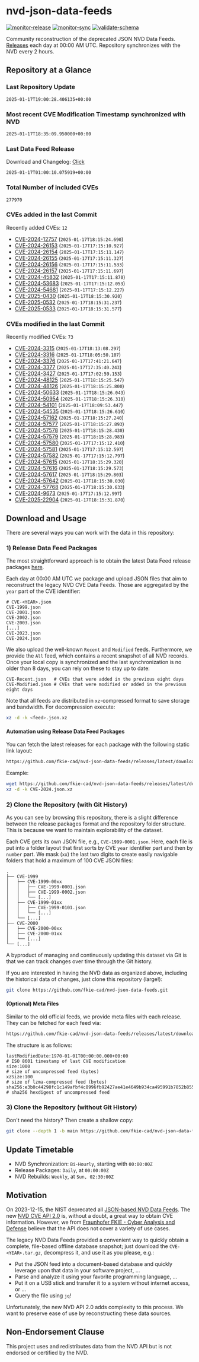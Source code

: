 # nvd-json-data-feeds

[![monitor-release](https://github.com/fkie-cad/nvd-json-data-feeds/actions/workflows/monitor_release.yml/badge.svg)](https://github.com/fkie-cad/nvd-json-data-feeds/actions/workflows/monitor_release.yml)
[![monitor-sync](https://github.com/fkie-cad/nvd-json-data-feeds/actions/workflows/monitor_sync.yml/badge.svg)](https://github.com/fkie-cad/nvd-json-data-feeds/actions/workflows/monitor_sync.yml)
[![validate-schema](https://github.com/fkie-cad/nvd-json-data-feeds/actions/workflows/validate_schema.yml/badge.svg)](https://github.com/fkie-cad/nvd-json-data-feeds/actions/workflows/validate_schema.yml)

Community reconstruction of the deprecated JSON NVD Data Feeds.
[Releases](https://github.com/fkie-cad/nvd-json-data-feeds/releases/latest) each day at 00:00 AM UTC.
Repository synchronizes with the NVD every 2 hours.

## Repository at a Glance

### Last Repository Update

```plain
2025-01-17T19:00:28.406135+00:00
```

### Most recent CVE Modification Timestamp synchronized with NVD

```plain
2025-01-17T18:35:09.950000+00:00
```

### Last Data Feed Release

Download and Changelog: [Click](https://github.com/fkie-cad/nvd-json-data-feeds/releases/latest)

```plain
2025-01-17T01:00:10.075919+00:00
```

### Total Number of included CVEs

```plain
277970
```

### CVEs added in the last Commit

Recently added CVEs: `12`

- [CVE-2024-12757](CVE-2024/CVE-2024-127xx/CVE-2024-12757.json) (`2025-01-17T18:15:24.690`)
- [CVE-2024-26153](CVE-2024/CVE-2024-261xx/CVE-2024-26153.json) (`2025-01-17T17:15:10.927`)
- [CVE-2024-26154](CVE-2024/CVE-2024-261xx/CVE-2024-26154.json) (`2025-01-17T17:15:11.147`)
- [CVE-2024-26155](CVE-2024/CVE-2024-261xx/CVE-2024-26155.json) (`2025-01-17T17:15:11.327`)
- [CVE-2024-26156](CVE-2024/CVE-2024-261xx/CVE-2024-26156.json) (`2025-01-17T17:15:11.533`)
- [CVE-2024-26157](CVE-2024/CVE-2024-261xx/CVE-2024-26157.json) (`2025-01-17T17:15:11.697`)
- [CVE-2024-45832](CVE-2024/CVE-2024-458xx/CVE-2024-45832.json) (`2025-01-17T17:15:11.870`)
- [CVE-2024-53683](CVE-2024/CVE-2024-536xx/CVE-2024-53683.json) (`2025-01-17T17:15:12.053`)
- [CVE-2024-54681](CVE-2024/CVE-2024-546xx/CVE-2024-54681.json) (`2025-01-17T17:15:12.227`)
- [CVE-2025-0430](CVE-2025/CVE-2025-04xx/CVE-2025-0430.json) (`2025-01-17T18:15:30.920`)
- [CVE-2025-0532](CVE-2025/CVE-2025-05xx/CVE-2025-0532.json) (`2025-01-17T18:15:31.237`)
- [CVE-2025-0533](CVE-2025/CVE-2025-05xx/CVE-2025-0533.json) (`2025-01-17T18:15:31.577`)


### CVEs modified in the last Commit

Recently modified CVEs: `73`

- [CVE-2024-3315](CVE-2024/CVE-2024-33xx/CVE-2024-3315.json) (`2025-01-17T18:13:08.297`)
- [CVE-2024-3316](CVE-2024/CVE-2024-33xx/CVE-2024-3316.json) (`2025-01-17T18:05:50.107`)
- [CVE-2024-3376](CVE-2024/CVE-2024-33xx/CVE-2024-3376.json) (`2025-01-17T17:41:21.647`)
- [CVE-2024-3377](CVE-2024/CVE-2024-33xx/CVE-2024-3377.json) (`2025-01-17T17:35:40.243`)
- [CVE-2024-3427](CVE-2024/CVE-2024-34xx/CVE-2024-3427.json) (`2025-01-17T17:02:59.153`)
- [CVE-2024-48125](CVE-2024/CVE-2024-481xx/CVE-2024-48125.json) (`2025-01-17T18:15:25.547`)
- [CVE-2024-48126](CVE-2024/CVE-2024-481xx/CVE-2024-48126.json) (`2025-01-17T18:15:25.800`)
- [CVE-2024-50633](CVE-2024/CVE-2024-506xx/CVE-2024-50633.json) (`2025-01-17T18:15:26.043`)
- [CVE-2024-50954](CVE-2024/CVE-2024-509xx/CVE-2024-50954.json) (`2025-01-17T18:15:26.310`)
- [CVE-2024-54101](CVE-2024/CVE-2024-541xx/CVE-2024-54101.json) (`2025-01-17T18:09:53.447`)
- [CVE-2024-54535](CVE-2024/CVE-2024-545xx/CVE-2024-54535.json) (`2025-01-17T18:15:26.610`)
- [CVE-2024-57162](CVE-2024/CVE-2024-571xx/CVE-2024-57162.json) (`2025-01-17T18:15:27.240`)
- [CVE-2024-57577](CVE-2024/CVE-2024-575xx/CVE-2024-57577.json) (`2025-01-17T18:15:27.893`)
- [CVE-2024-57578](CVE-2024/CVE-2024-575xx/CVE-2024-57578.json) (`2025-01-17T18:15:28.430`)
- [CVE-2024-57579](CVE-2024/CVE-2024-575xx/CVE-2024-57579.json) (`2025-01-17T18:15:28.983`)
- [CVE-2024-57580](CVE-2024/CVE-2024-575xx/CVE-2024-57580.json) (`2025-01-17T17:15:12.410`)
- [CVE-2024-57581](CVE-2024/CVE-2024-575xx/CVE-2024-57581.json) (`2025-01-17T17:15:12.597`)
- [CVE-2024-57582](CVE-2024/CVE-2024-575xx/CVE-2024-57582.json) (`2025-01-17T17:15:12.797`)
- [CVE-2024-57615](CVE-2024/CVE-2024-576xx/CVE-2024-57615.json) (`2025-01-17T18:15:29.320`)
- [CVE-2024-57616](CVE-2024/CVE-2024-576xx/CVE-2024-57616.json) (`2025-01-17T18:15:29.573`)
- [CVE-2024-57617](CVE-2024/CVE-2024-576xx/CVE-2024-57617.json) (`2025-01-17T18:15:29.803`)
- [CVE-2024-57642](CVE-2024/CVE-2024-576xx/CVE-2024-57642.json) (`2025-01-17T18:15:30.030`)
- [CVE-2024-57768](CVE-2024/CVE-2024-577xx/CVE-2024-57768.json) (`2025-01-17T18:15:30.633`)
- [CVE-2024-9673](CVE-2024/CVE-2024-96xx/CVE-2024-9673.json) (`2025-01-17T17:15:12.997`)
- [CVE-2025-22904](CVE-2025/CVE-2025-229xx/CVE-2025-22904.json) (`2025-01-17T18:15:31.870`)


## Download and Usage

There are several ways you can work with the data in this repository:

### 1) Release Data Feed Packages

The most straightforward approach is to obtain the latest Data Feed release packages [here](https://github.com/fkie-cad/nvd-json-data-feeds/releases/latest).

Each day at 00:00 AM UTC we package and upload JSON files that aim to reconstruct the legacy NVD CVE Data Feeds.
Those are aggregated by the `year` part of the CVE identifier:

```
# CVE-<YEAR>.json
CVE-1999.json
CVE-2001.json
CVE-2002.json
CVE-2003.json
[...]
CVE-2023.json
CVE-2024.json
```

We also upload the well-known `Recent` and `Modified` feeds.
Furthermore, we provide the `All` feed, which contains a recent snapshot of all NVD records.
Once your local copy is synchronized and the last synchronization is no older than 8 days, you can rely on these to stay up to date:

```plain
CVE-Recent.json   # CVEs that were added in the previous eight days
CVE-Modified.json # CVEs that were modified or added in the previous eight days
```

Note that all feeds are distributed in `xz`-compressed format to save storage and bandwidth.
For decompression execute:

```sh
xz -d -k <feed>.json.xz
```

#### Automation using Release Data Feed Packages

You can fetch the latest releases for each package with the following static link layout:

```sh
https://github.com/fkie-cad/nvd-json-data-feeds/releases/latest/download/CVE-<YEAR>.json.xz
```

Example:

```sh
wget https://github.com/fkie-cad/nvd-json-data-feeds/releases/latest/download/CVE-2024.json.xz
xz -d -k CVE-2024.json.xz
```

### 2) Clone the Repository (with Git History)

As you can see by browsing this repository, there is a slight difference between the release packages format and the repository folder structure.
This is because we want to maintain explorability of the dataset.

Each CVE gets its own JSON file, e.g., `CVE-1999-0001.json`.
Here, each file is put into a folder layout that first sorts by CVE `year` identifier part and then by `number` part.
We mask (`xx`) the last two digits to create easily navigable folders that hold a maximum of 100 CVE JSON files:

```plain
.
├── CVE-1999
│   ├── CVE-1999-00xx
│   │   ├── CVE-1999-0001.json
│   │   ├── CVE-1999-0002.json
│   │   └── [...]
│   ├── CVE-1999-01xx
│   │   ├── CVE-1999-0101.json
│   │   └── [...]
│   └── [...]
├── CVE-2000
│   ├── CVE-2000-00xx
│   ├── CVE-2000-01xx
│   └── [...]
└── [...]
```

A byproduct of managing and continuously updating this dataset via Git is that we can track changes over time through the Git history.

If you are interested in having the NVD data as organized above, including the historical data of changes, just clone this repository (large!):

```sh
git clone https://github.com/fkie-cad/nvd-json-data-feeds.git
```

#### (Optional) Meta Files

Similar to the old official feeds, we provide meta files with each release. They can be fetched for each feed via:

```sh
https://github.com/fkie-cad/nvd-json-data-feeds/releases/latest/download/CVE-<YEAR>.meta
```

The structure is as follows:

```plain
lastModifiedDate:1970-01-01T00:00:00.000+00:00                          # ISO 8601 timestamp of last CVE modification
size:1000                                                               # size of uncompressed feed (bytes)
xzSize:100                                                              # size of lzma-compressed feed (bytes)
sha256:e3b0c44298fc1c149afbf4c8996fb92427ae41e4649b934ca495991b7852b855 # sha256 hexdigest of uncompressed feed
```

### 3) Clone the Repository (without Git History)

Don't need the history? Then create a shallow copy:

```sh
git clone --depth 1 -b main https://github.com/fkie-cad/nvd-json-data-feeds.git
```


## Update Timetable

* NVD Synchronization: `Bi-Hourly`, starting with `00:00:00Z`
* Release Packages: `Daily`, at `00:00:00Z`
* NVD Rebuilds: `Weekly`, at `Sun, 02:30:00Z`


## Motivation

On 2023-12-15, the NIST deprecated all [JSON-based NVD Data Feeds](https://nvd.nist.gov/vuln/data-feeds#divRetirementBanner-1).
The new [NVD CVE API 2.0](https://nvd.nist.gov/developers/vulnerabilities) is, without a doubt, a great way to obtain CVE information.
However, we from [Fraunhofer FKIE - Cyber Analysis and Defense](https://www.fkie.fraunhofer.de/en/departments/cad.html) believe that the API does not cover a variety of use cases.

The legacy NVD Data Feeds provided a convenient way to quickly obtain a complete, file-based offline database snapshot; just download the `CVE-<YEAR>.tar.gz`, decompress it, and use it as you please, e.g.:

- Put the JSON feed into a document-based database and quickly leverage upon that data in your software project, ...
- Parse and analyze it using your favorite programming language, ...
- Put it on a USB stick and transfer it to a system without internet access, or ...
- Query the file using `jq`!

Unfortunately, the new NVD API 2.0 adds complexity to this process.
We want to preserve ease of use by reconstructing these data sources.

## Non-Endorsement Clause

This project uses and redistributes data from the NVD API but is not endorsed or certified by the NVD.
